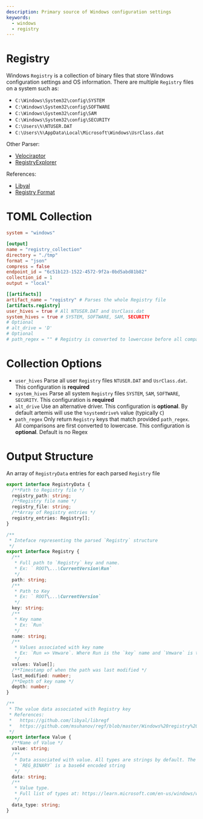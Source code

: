 ```yaml
---
description: Primary source of Windows configuration settings
keywords:
  - windows
  - registry
---
```


# Registry

Windows `Registry` is a collection of binary files that store Windows
configuration settings and OS information. There are multiple `Registry` files
on a system such as:

- `C:\Windows\System32\config\SYSTEM`
- `C:\Windows\System32\config\SOFTWARE`
- `C:\Windows\System32\config\SAM`
- `C:\Windows\System32\config\SECURITY`
- `C:\Users\%\NTUSER.DAT`
- `C:\Users\%\AppData\Local\Microsoft\Windows\UsrClass.dat`

Other Parser:

- [Velociraptor](https://docs.velociraptor.app/artifact_references/pages/windows.registry.ntuser/)
- [RegistryExplorer](https://ericzimmerman.github.io/#!index.md)

References:

- [Libyal](https://github.com/libyal/libregf)
- [Registry Format](https://github.com/msuhanov/regf/blob/master/Windows%20registry%20file%20format%20specification.md)

# TOML Collection

```toml
system = "windows"

[output]
name = "registry_collection"
directory = "./tmp"
format = "json"
compress = false
endpoint_id = "6c51b123-1522-4572-9f2a-0bd5abd81b82"
collection_id = 1
output = "local"

[[artifacts]]
artifact_name = "registry" # Parses the whole Registry file
[artifacts.registry]
user_hives = true # All NTUSER.DAT and UsrClass.dat
system_hives = true # SYSTEM, SOFTWARE, SAM, SECURITY
# Optional
# alt_drive = 'D'
# Optional
# path_regex = "" # Registry is converted to lowercase before all comparison operations. So any regex input will also be converted to lowercase
```

# Collection Options

- `user_hives` Parse all user `Registry` files `NTUSER.DAT` and `UsrClass.dat`.
  This configuration is **required**
- `system_hives` Parse all system `Registry` files `SYSTEM`, `SAM`, `SOFTWARE`,
  `SECURITY`. This configuration is **required**
- `alt_drive` Use an alternative driver. This configuration is **optional**. By
  default artemis will use the `%systemdrive%` value (typically `C`)
- `path_regex` Only return `Registry` keys that match provided `path_regex`. All
  comparisons are first converted to lowercase. This configuration is
  **optional**. Default is no Regex

# Output Structure

An array of `RegistryData` entries for each parsed `Registry` file

```typescript
export interface RegistryData {
  /**Path to Registry file */
  registry_path: string;
  /**Registry file name */
  registry_file: string;
  /**Array of Registry entries */
  registry_entries: Registry[];
}

/**
 * Inteface representing the parsed `Registry` structure
 */
export interface Registry {
  /**
   * Full path to `Registry` key and name.
   * Ex: ` ROOT\...\CurrentVersion\Run`
   */
  path: string;
  /**
   * Path to Key
   * Ex: ` ROOT\...\CurrentVersion`
   */
  key: string;
  /**
   * Key name
   * Ex: `Run`
   */
  name: string;
  /**
   * Values associated with key name
   * Ex: `Run => Vmware`. Where Run is the `key` name and `Vmware` is the value name
   */
  values: Value[];
  /**Timestamp of when the path was last modified */
  last_modified: number;
  /**Depth of key name */
  depth: number;
}

/**
 * The value data associated with Registry key
 * References:
 *   https://github.com/libyal/libregf
 *   https://github.com/msuhanov/regf/blob/master/Windows%20registry%20file%20format%20specification.md
 */
export interface Value {
  /**Name of Value */
  value: string;
  /**
   * Data associated with value. All types are strings by default. The real type can be determined by `data_type`.
   * `REG_BINARY` is a base64 encoded string
   */
  data: string;
  /**
   * Value type.
   * Full list of types at: https://learn.microsoft.com/en-us/windows/win32/sysinfo/registry-value-types
   */
  data_type: string;
}
```
